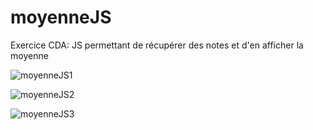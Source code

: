 # moyenneJS
Exercice CDA: JS permettant de récupérer des notes et d'en afficher la moyenne

![moyenneJS1](https://github.com/Camille-Durand/CoursJS/assets/75265358/e7c33600-9325-4b49-b61a-1dd387ba05e2)

![moyenneJS2](https://github.com/Camille-Durand/CoursJS/assets/75265358/5fb6e0fe-fef3-4076-89bd-f17ebef7eab9)

![moyenneJS3](https://github.com/Camille-Durand/CoursJS/assets/75265358/db355771-8a5f-4632-b5d7-712ba39f965e)
